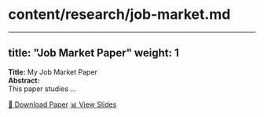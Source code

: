 # content/research/job-market.md
---
title: "Job Market Paper"
weight: 1
---

**Title:** My Job Market Paper  
**Abstract:**  
This paper studies ...  

[📄 Download Paper](uploads/lucalooser_cv.pdf) 
[📊 View Slides](uploads/lucalooser_cv.pdf)
